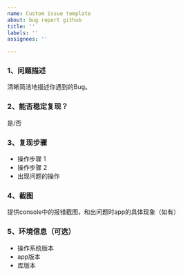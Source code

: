```yaml
---
name: Custom issue template
about: bug report github
title: ''
labels: ''
assignees: ''

---
```


### 1、问题描述
清晰简洁地描述你遇到的Bug。

### 2、能否稳定复现？
是/否

### 3、复现步骤
- 操作步骤 1
- 操作步骤 2
- 出现问题的操作

### 4、截图
提供console中的报错截图，和出问题时app的具体现象（如有）

### 5、环境信息（可选）
- 操作系统版本
- app版本
- 库版本
